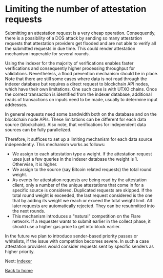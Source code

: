 # Limiting the number of attestation requests

Submitting an attestation request is a very cheap operation. Consequently, there is a possibility of a DOS attack by sending so many attestation requests that attestation providers get flooded and are not able to verify all the submitted requests in due time. This could render attestation mechanism inoperable for several rounds.

Using the indexer for the majority of verifications enables faster verifications and consequently higher processing throughput for validations. Nevertheless, a flood prevention mechanism should be in place. Note that there are still some cases where data is not read through the indexer database but requires a direct request to blockchain API nodes, which have their own limitations. One such case is with UTXO chains. Once the correct transaction is identified from the indexer database, additional reads of transactions on inputs need to be made, usually to determine input addresses.

In general requests need some bandwidth both on the database and on the blockchain node APIs. These limitations can be different for each data source (blockchain). Also note, that verifications for independent data sources can be fully parallelized.

Therefore, it suffices to set up a limiting mechanism for each data source independently. This mechanism works as follows:

- We assign to each attestation type a weight. If the attestation request uses just a few queries in the indexer database the weight is 1. Otherwise, it is higher.
- We assign to the source (say Bitcoin related requests) the total round weight.
- As events for attestation requests are being read by the attestation client, only a number of the unique attestations that come in for a specific source is considered. Duplicated requests are skipped. If the total round weight is exceeded, the last request considered is the one that by adding its weight we reach or exceed the total weight limit. All later requests are automatically rejected. They can be resubmitted into the next rounds.
- This mechanism introduces a "natural" competition on the Flare network. If a requester wants to submit earlier in the collect phase, it should use a higher gas price to get into block earlier.

In the future we plan to introduce sender-based priority passes or whitelists, if the issue with competition becomes severe. In such a case attestation providers would consider requests sent by specific senders as higher priority.

Next: [Indexer](../indexing/indexer.md)

[Back to home](../README.md)
